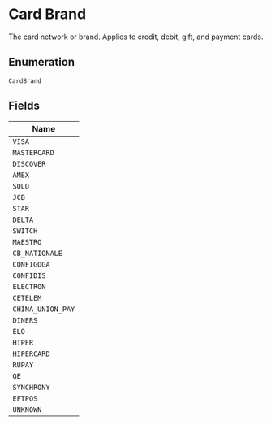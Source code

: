
# Card Brand

The card network or brand. Applies to credit, debit, gift, and payment cards.

## Enumeration

`CardBrand`

## Fields

| Name |
|  --- |
| `VISA` |
| `MASTERCARD` |
| `DISCOVER` |
| `AMEX` |
| `SOLO` |
| `JCB` |
| `STAR` |
| `DELTA` |
| `SWITCH` |
| `MAESTRO` |
| `CB_NATIONALE` |
| `CONFIGOGA` |
| `CONFIDIS` |
| `ELECTRON` |
| `CETELEM` |
| `CHINA_UNION_PAY` |
| `DINERS` |
| `ELO` |
| `HIPER` |
| `HIPERCARD` |
| `RUPAY` |
| `GE` |
| `SYNCHRONY` |
| `EFTPOS` |
| `UNKNOWN` |

